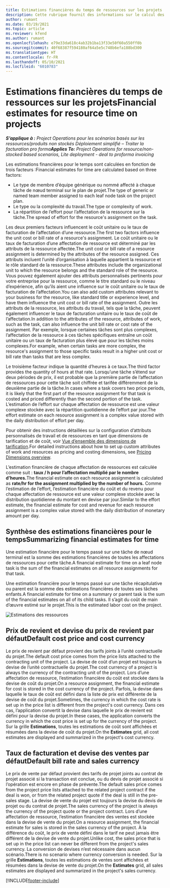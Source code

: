 ```yaml
---
title: Estimations financières du temps de ressources sur les projets
description: Cette rubrique fournit des informations sur le calcul des estimations financières pour le temps.
author: rumant
ms.date: 03/19/2021
ms.topic: article
ms.reviewer: kfend
ms.author: rumant
ms.openlocfilehash: e79e33da618c4ab32b1ba13f33e50f60a550ff0b
ms.sourcegitcommit: 40f68387f594180af64a5e5c748b6efa188bd300
ms.translationtype: HT
ms.contentlocale: fr-FR
ms.lasthandoff: 05/10/2021
ms.locfileid: "6010783"
---
```

# <a name="financial-estimates-for-resource-time-on-projects"></a><span data-ttu-id="9f0dd-103">Estimations financières du temps de ressources sur les projets</span><span class="sxs-lookup"><span data-stu-id="9f0dd-103">Financial estimates for resource time on projects</span></span>

<span data-ttu-id="9f0dd-104">_**S’applique à :** Project Operations pour les scénarios basés sur les ressources/produits non stockés Déploiement simplifié – Traiter la facturation pro forma_</span><span class="sxs-lookup"><span data-stu-id="9f0dd-104">_**Applies To:** Project Operations for resource/non-stocked based scenarios, Lite deployment - deal to proforma invoicing_</span></span>

<span data-ttu-id="9f0dd-105">Les estimations financières pour le temps sont calculées en fonction de trois facteurs :</span><span class="sxs-lookup"><span data-stu-id="9f0dd-105">Financial estimates for time are calculated based on three factors:</span></span> 

- <span data-ttu-id="9f0dd-106">Le type de membre d’équipe générique ou nommé affecté à chaque tâche de nœud terminal sur le plan de projet.</span><span class="sxs-lookup"><span data-stu-id="9f0dd-106">The type of generic or named team member assigned to each leaf node task on the project plan.</span></span> 
- <span data-ttu-id="9f0dd-107">Le type ou la complexité du travail.</span><span class="sxs-lookup"><span data-stu-id="9f0dd-107">The type or complexity of work.</span></span>
- <span data-ttu-id="9f0dd-108">La répartition de l’effort pour l’affectation de la ressource sur la tâche.</span><span class="sxs-lookup"><span data-stu-id="9f0dd-108">The spread of effort for the resource's assignment on the task.</span></span> 

<span data-ttu-id="9f0dd-109">Les deux premiers facteurs influencent le coût unitaire ou le taux de facturation de l’affectation d’une ressource.</span><span class="sxs-lookup"><span data-stu-id="9f0dd-109">The first two factors influence the unit cost or bill rate of a resource's assignment.</span></span> <span data-ttu-id="9f0dd-110">Le coût unitaire ou le taux de facturation d’une affectation de ressource est déterminé par les attributs de la ressource affectée.</span><span class="sxs-lookup"><span data-stu-id="9f0dd-110">The unit cost or bill rate of a resource assignment is determined by the attributes of the resource assigned.</span></span> <span data-ttu-id="9f0dd-111">Ces attributs incluent l’unité d’organisation à laquelle appartient la ressource et le rôle standard de la ressource.</span><span class="sxs-lookup"><span data-stu-id="9f0dd-111">These attributes include the organizational unit to which the resource belongs and the standard role of the resource.</span></span> <span data-ttu-id="9f0dd-112">Vous pouvez également ajouter des attributs personnalisés pertinents pour votre entreprise pour la ressource, comme le titre standard ou le niveau d’expérience, afin qu’ils aient une influence sur le coût unitaire ou le taux de facturation de l’affectation.</span><span class="sxs-lookup"><span data-stu-id="9f0dd-112">You can also add custom attributes relevant to your business for the resource, like standard title or experience level, and have them influence the unit cost or bill rate of the assignment.</span></span>
<span data-ttu-id="9f0dd-113">Outre les attributs de la ressource, les attributs du travail, tels que la tâche, peuvent également influencer le taux de facturation unitaire ou le taux de coût de l’affectation.</span><span class="sxs-lookup"><span data-stu-id="9f0dd-113">In addition to the attributes of the resource, attributes of work, such as the task, can also influence the unit bill rate or cost rate of the assignment.</span></span> <span data-ttu-id="9f0dd-114">Par exemple, lorsque certaines tâches sont plus complexes, l’affectation de la ressource à ces tâches spécifiques entraîne un coût unitaire ou un taux de facturation plus élevé que pour les tâches moins complexes.</span><span class="sxs-lookup"><span data-stu-id="9f0dd-114">For example, when certain tasks are more complex, the resource's assignment to those specific tasks result in a higher unit cost or bill rate than tasks that are less complex.</span></span>   

<span data-ttu-id="9f0dd-115">Le troisième facteur indique la quantité d’heures à ce taux.</span><span class="sxs-lookup"><span data-stu-id="9f0dd-115">The third factor provides the quantity of hours at that rate.</span></span> <span data-ttu-id="9f0dd-116">Lorsqu’une tâche s’étend sur deux périodes de prix, il est probable que la première partie de l’affectation de ressources pour cette tâche soit chiffrée et tarifée différemment de la deuxième partie de la tâche.</span><span class="sxs-lookup"><span data-stu-id="9f0dd-116">In cases where a task covers two price periods, it is likely that the first part of the resource assignment for that task is costed and priced differently than the second portion of the task.</span></span> <span data-ttu-id="9f0dd-117">L’estimation de l’effort sur chaque affectation de ressource est une valeur complexe stockée avec la répartition quotidienne de l’effort par jour.</span><span class="sxs-lookup"><span data-stu-id="9f0dd-117">The effort estimate on each resource assignment is a complex value stored with the daily distribution of effort per day.</span></span>

<span data-ttu-id="9f0dd-118">Pour obtenir des instructions détaillées sur la configuration d’attributs personnalisés de travail et de ressources en tant que dimensions de tarification et de coût, voir [Vue d’ensemble des dimensions de tarification](../pricing-costing/pricing-dimensions-overview.md).</span><span class="sxs-lookup"><span data-stu-id="9f0dd-118">For detailed instructions about how to set up custom attributes of work and resources as pricing and costing dimensions, see [Pricing Dimensions overview](../pricing-costing/pricing-dimensions-overview.md).</span></span>

<span data-ttu-id="9f0dd-119">L’estimation financière de chaque affectation de ressources est calculée comme suit : **taux / h pour l’affectation multiplié par le nombre d’heures.**</span><span class="sxs-lookup"><span data-stu-id="9f0dd-119">The financial estimate on each resource assignment is calculated as **rate/hr for the assignment multiplied by the number of hours.**</span></span>  <span data-ttu-id="9f0dd-120">Comme l’estimation de l’effort, l’estimation financière du coût et du revenu pour chaque affectation de ressource est une valeur complexe stockée avec la distribution quotidienne du montant en devise par jour.</span><span class="sxs-lookup"><span data-stu-id="9f0dd-120">Similar to the effort estimate, the financial estimate for cost and revenue for each resource assignment is a complex value stored with the daily distribution of monetary amount per day.</span></span> 

## <a name="summarizing-financial-estimates-for-time"></a><span data-ttu-id="9f0dd-121">Synthèse des estimations financières pour le temps</span><span class="sxs-lookup"><span data-stu-id="9f0dd-121">Summarizing financial estimates for time</span></span>
<span data-ttu-id="9f0dd-122">Une estimation financière pour le temps passé sur une tâche de nœud terminal est la somme des estimations financières de toutes les affectations de ressources pour cette tâche.</span><span class="sxs-lookup"><span data-stu-id="9f0dd-122">A financial estimate for time on a leaf node task is the sum of the financial estimates on all resource assignments for that task.</span></span>

<span data-ttu-id="9f0dd-123">Une estimation financière pour le temps passé sur une tâche récapitulative ou parent est la somme des estimations financières de toutes ses tâches enfants.</span><span class="sxs-lookup"><span data-stu-id="9f0dd-123">A financial estimate for time on a summary or parent task is the sum of the financial estimates on all of its child tasks.</span></span> <span data-ttu-id="9f0dd-124">Il s’agit du coût de main d’œuvre estimé sur le projet.</span><span class="sxs-lookup"><span data-stu-id="9f0dd-124">This is the estimated labor cost on the project.</span></span> 

![Estimations des ressources](./media/navigation12.png)

## <a name="default-cost-price-and-cost-currency"></a><span data-ttu-id="9f0dd-126">Prix de revient et devise du prix de revient par défaut</span><span class="sxs-lookup"><span data-stu-id="9f0dd-126">Default cost price and cost currency</span></span>

<span data-ttu-id="9f0dd-127">Le prix de revient par défaut provient des tarifs joints à l’unité contractuelle du projet.</span><span class="sxs-lookup"><span data-stu-id="9f0dd-127">The default cost price comes from the price lists attached to the contracting unit of the project.</span></span> <span data-ttu-id="9f0dd-128">La devise de coût d’un projet est toujours la devise de l’unité contractuelle du projet.</span><span class="sxs-lookup"><span data-stu-id="9f0dd-128">The cost currency of a project is always the currency of the contracting unit of the project.</span></span> <span data-ttu-id="9f0dd-129">Lors d’une affectation de ressource, l’estimation financière du coût est stockée dans la devise de coût du projet.</span><span class="sxs-lookup"><span data-stu-id="9f0dd-129">On a resource assignment, the financial estimate for cost is stored in the cost currency of the project.</span></span> <span data-ttu-id="9f0dd-130">Parfois, la devise dans laquelle le taux de coût est défini dans la liste de prix est différente de la devise de coût du projet.</span><span class="sxs-lookup"><span data-stu-id="9f0dd-130">Sometimes, the currency in which the cost rate is set up in the price list is different from the project's cost currency.</span></span> <span data-ttu-id="9f0dd-131">Dans ces cas, l’application convertit la devise dans laquelle le prix de revient est défini pour la devise du projet.</span><span class="sxs-lookup"><span data-stu-id="9f0dd-131">In these cases, the application converts the currency in which the cost price is set up for the currency of the project.</span></span> <span data-ttu-id="9f0dd-132">Sur la grille **Estimations**, toutes les estimations de coût sont affichées et résumées dans la devise de coût du projet.</span><span class="sxs-lookup"><span data-stu-id="9f0dd-132">On the **Estimates** grid, all cost estimates are displayed and summarized in the project's cost currency.</span></span> 

## <a name="default-bill-rate-and-sales-currency"></a><span data-ttu-id="9f0dd-133">Taux de facturation et devise des ventes par défaut</span><span class="sxs-lookup"><span data-stu-id="9f0dd-133">Default bill rate and sales currency</span></span>

<span data-ttu-id="9f0dd-134">Le prix de vente par défaut provient des tarifs de projet joints au contrat de projet associé si la transaction est conclue, ou du devis de projet associé si l’opération est encore en phase de prévente.</span><span class="sxs-lookup"><span data-stu-id="9f0dd-134">The default sales price comes from the project price lists attached to the related project contract if the deal is won, or from the related project quote if the deal is still in the pre-sales stage.</span></span> <span data-ttu-id="9f0dd-135">La devise de vente du projet est toujours la devise du devis de projet ou du contrat de projet.</span><span class="sxs-lookup"><span data-stu-id="9f0dd-135">The sales currency of the project is always the currency of the project quote or the project contract.</span></span> <span data-ttu-id="9f0dd-136">Lors d’une affectation de ressource, l’estimation financière des ventes est stockée dans la devise de vente du projet.</span><span class="sxs-lookup"><span data-stu-id="9f0dd-136">On a resource assignment, the financial estimate for sales is stored in the sales currency of the project.</span></span> <span data-ttu-id="9f0dd-137">À la différence du coût, le prix de vente défini dans le tarif ne peut jamais être différent de la devise de vente du projet.</span><span class="sxs-lookup"><span data-stu-id="9f0dd-137">Unlike cost, the sales price that is set up in the price list can never be different from the project's sales currency.</span></span> <span data-ttu-id="9f0dd-138">La conversion de devises n’est nécessaire dans aucun scénario.</span><span class="sxs-lookup"><span data-stu-id="9f0dd-138">There is no scenario where currency conversion is needed.</span></span> <span data-ttu-id="9f0dd-139">Sur la grille **Estimations**, toutes les estimations de ventes sont affichées et résumées dans la devise de vente du projet.</span><span class="sxs-lookup"><span data-stu-id="9f0dd-139">On the **Estimates** grid, all sales estimates are displayed and summarized in the project's sales currency.</span></span> 

[!INCLUDE[footer-include](../includes/footer-banner.md)]
